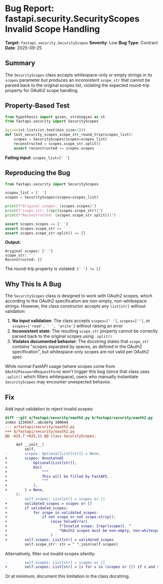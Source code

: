 # Bug Report: fastapi.security.SecurityScopes Invalid Scope Handling

**Target**: `fastapi.security.SecurityScopes`
**Severity**: Low
**Bug Type**: Contract
**Date**: 2025-09-25

## Summary

The `SecurityScopes` class accepts whitespace-only or empty strings in its `scopes` parameter but produces an inconsistent `scope_str` that cannot be parsed back to the original scopes list, violating the expected round-trip property for OAuth2 scope handling.

## Property-Based Test

```python
from hypothesis import given, strategies as st
from fastapi.security import SecurityScopes

@given(st.lists(st.text(min_size=1)))
def test_security_scopes_scope_str_round_trip(scopes_list):
    scopes = SecurityScopes(scopes=scopes_list)
    reconstructed = scopes.scope_str.split()
    assert reconstructed == scopes.scopes
```

**Failing input**: `scopes_list=[' ']`

## Reproducing the Bug

```python
from fastapi.security import SecurityScopes

scopes_list = [' ']
scopes = SecurityScopes(scopes=scopes_list)

print(f"Original scopes: {scopes.scopes}")
print(f"scope_str: {repr(scopes.scope_str)}")
print(f"Reconstructed: {scopes.scope_str.split()}")

assert scopes.scopes == [' ']
assert scopes.scope_str == ' '
assert scopes.scope_str.split() == []
```

**Output:**
```
Original scopes: [' ']
scope_str: ' '
Reconstructed: []
```

The round-trip property is violated: `[' '] != []`

## Why This Is A Bug

The `SecurityScopes` class is designed to work with OAuth2 scopes, which according to the OAuth2 specification are non-empty, non-whitespace strings. However, the class constructor accepts any `list[str]` without validation:

1. **No input validation**: The class accepts `scopes=[' ']`, `scopes=['']`, or `scopes=['read', ' ', 'write']` without raising an error
2. **Inconsistent state**: The resulting `scope_str` property cannot be correctly parsed back to the original scopes using `.split()`
3. **Violates documented behavior**: The docstring states that `scope_str` contains "scopes separated by spaces, as defined in the OAuth2 specification", but whitespace-only scopes are not valid per OAuth2 spec

While normal FastAPI usage (where scopes come from `OAuth2PasswordRequestForm`) won't trigger this bug (since that class uses `.split()` which filters whitespace), users who manually instantiate `SecurityScopes` may encounter unexpected behavior.

## Fix

Add input validation to reject invalid scopes:

```diff
diff --git a/fastapi/security/oauth2.py b/fastapi/security/oauth2.py
index 1234567..abcdefg 100644
--- a/fastapi/security/oauth2.py
+++ b/fastapi/security/oauth2.py
@@ -625,7 +625,11 @@ class SecurityScopes:

     def __init__(
         self,
-        scopes: Optional[List[str]] = None,
+        scopes: Annotated[
+            Optional[List[str]],
+            Doc(
+                """
+                This will be filled by FastAPI.
+                """
+            ),
+        ] = None,
     ):
-        self.scopes: List[str] = scopes or []
+        validated_scopes = scopes or []
+        if validated_scopes:
+            for scope in validated_scopes:
+                if not scope or not scope.strip():
+                    raise ValueError(
+                        f"Invalid scope: {repr(scope)}. "
+                        "OAuth2 scopes must be non-empty, non-whitespace strings."
+                    )
+        self.scopes: List[str] = validated_scopes
         self.scope_str: str = " ".join(self.scopes)
```

Alternatively, filter out invalid scopes silently:

```diff
-        self.scopes: List[str] = scopes or []
+        self.scopes: List[str] = [s for s in (scopes or []) if s and s.strip()]
```

Or at minimum, document this limitation in the class docstring.